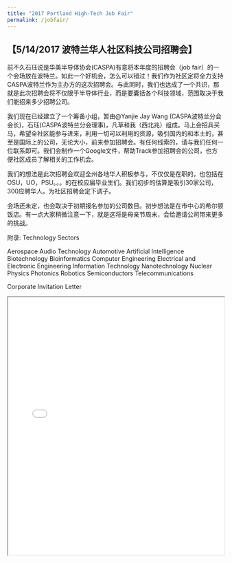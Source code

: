 ```yaml
---
title: "2017 Portland High-Tech Job Fair"
permalink: /jobfair/
---
```


## 【5/14/2017 波特兰华人社区科技公司招聘会】

前不久石珏说是华美半导体协会(CASPA)有意将本年度的招聘会（job fair）的一个会场放在波特兰。如此一个好机会，怎么可以错过！我们作为社区定将全力支持CASPA波特兰作为主办方的这次招聘会。与此同时，我们也达成了一个共识，那就是此次招聘会将不仅限于半导体行业，而是要囊括各个科技领域，范围取决于我们能招来多少招聘公司。

我们现在已经建立了一个筹备小组，暂由@Yanjie Jay Wang (CASPA波特兰分会会长)，石珏(CASPA波特兰分会理事)，凡草和我（西北兆）组成。马上会招兵买马，希望全社区能参与进来，利用一切可以利用的资源，吸引国内的和本土的，甚至是国际上的公司，无论大小，前来参加招聘会。有任何线索的，请与我们任何一位联系即可。我们会制作一个Google文件，帮助Track参加招聘会的公司，也方便社区成员了解相关的工作机会。

我们的想法是此次招聘会欢迎全州各地华人积极参与，不仅仅是在职的，也包括在OSU，UO，PSU。。。的在校应届毕业生们。我们初步的估算是吸引30家公司，300应聘华人。为社区招聘会定下调子。

会场还未定，也会取决于初期报名参加的公司数目。初步想法是在市中心的希尔顿饭店。有一点大家稍微注意一下，就是这将是母亲节周末，会给邀请公司带来更多的挑战。

附录: Technology Sectors

Aerospace
Audio Technology
Automotive
Artificial Intelligence
Biotechnology
Bioinformatics
Computer Engineering
Electrical and Electronic Engineering
Information Technology
Nanotechnology
Nuclear Physics
Photonics
Robotics
Semiconductors
Telecommunications

Corporate Invitation Letter
<iframe src="{{ site.url }}/assets/pdf/2017_CASPA_OCC_Job_Fair_V1.pdf" style="width: 100%; height: 600px"></iframe>
